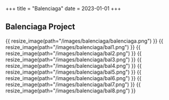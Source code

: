 +++
title = "Balenciaga"
date = 2023-01-01
+++

## Balenciaga Project

<!-- ### Final Design -->
{{ resize_image(path="/images/balenciaga/balenciaga.png") }}
{{ resize_image(path="/images/balenciaga/bal1.png") }}
{{ resize_image(path="/images/balenciaga/bal2.png") }}
{{ resize_image(path="/images/balenciaga/bal3.png") }}
{{ resize_image(path="/images/balenciaga/bal4.png") }}
{{ resize_image(path="/images/balenciaga/bal5.png") }}
{{ resize_image(path="/images/balenciaga/bal6.png") }}
{{ resize_image(path="/images/balenciaga/bal7.png") }}
{{ resize_image(path="/images/balenciaga/bal8.png") }}